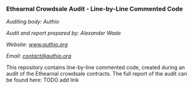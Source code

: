 ### Ethearnal Crowdsale Audit - Line-by-Line Commented Code

*Auditing body: Authio*

*Audit and report prepared by: Alexander Wade*

*Website: www.authio.org*

*Email: contact@authio.org*


This repository contains line-by-line commented code, created during an audit of the Ethearnal crowdsale contracts. The full report of the audit can be found here: TODO add link
